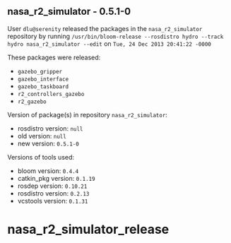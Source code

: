 ## nasa_r2_simulator - 0.5.1-0

User `dlu@serenity` released the packages in the `nasa_r2_simulator` repository by running `/usr/bin/bloom-release --rosdistro hydro --track hydro nasa_r2_simulator --edit` on `Tue, 24 Dec 2013 20:41:22 -0000`

These packages were released:
- `gazebo_gripper`
- `gazebo_interface`
- `gazebo_taskboard`
- `r2_controllers_gazebo`
- `r2_gazebo`

Version of package(s) in repository `nasa_r2_simulator`:
- rosdistro version: `null`
- old version: `null`
- new version: `0.5.1-0`

Versions of tools used:
- bloom version: `0.4.4`
- catkin_pkg version: `0.1.19`
- rosdep version: `0.10.21`
- rosdistro version: `0.2.13`
- vcstools version: `0.1.31`


nasa_r2_simulator_release
=========================
